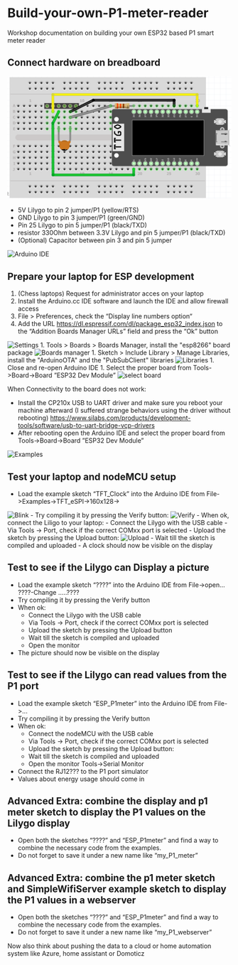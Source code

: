 # Build-your-own-P1-meter-reader
Workshop documentation on building your own ESP32 based P1 smart meter reader

## Connect hardware on breadboard

<img src="https://github.com/bokse001/Build-your-own-P1-meter-reader/blob/master/images/lilygo_p1_meter_reader.png" alt="Connecting the hardware">

- 5V Lilygo to pin 2 jumper/P1 (yellow/RTS)
- GND Lilygo to pin 3 jumper/P1 (green/GND)
- Pin 25 Lilygo to pin 5 jumper/P1 (black/TXD)
- resistor 330Ohm between 3.3V Lilygo and pin 5 jumper/P1 (black/TXD)
- (Optional) Capacitor between pin 3 and pin 5 jumper

<img src="https://github.com/bokse001/Build-you-own-weather-station/blob/master/images/IDE.png" alt="Arduino IDE">
 
## Prepare your laptop for ESP development
1. (Chess laptops) Request for administrator acces on your laptop
1. Install the Arduino.cc IDE software and launch the IDE and allow firewall access
1. File > Preferences, check the “Display line numbers option“
1. Add the URL https://dl.espressif.com/dl/package_esp32_index.json to the “Addition Boards Manager URLs” field and press the “Ok” button
<img src="https://github.com/bokse001/Build-you-own-weather-station/blob/master/images/settings.png" alt="Settings">
1. Tools > Boards > Boards Manager, install the "esp8266" board package
<img src="https://github.com/bokse001/Build-you-own-weather-station/blob/master/images/boards.png" alt="Boards manager">
1. Sketch > Include Library > Manage Libraries, install the "ArduinoOTA" and the "PubSubClient" libraries
<img src="https://github.com/bokse001/Build-you-own-weather-station/blob/master/images/libraries.png" alt="Libraries">
1. Close and re-open Arduino IDE
1. Select the proper board from Tools->Board->Board ”ESP32 Dev Module”
<img src="https://github.com/bokse001/Build-you-own-weather-station/blob/master/images/select-board.png" alt="select board">

When Connectivity to the board does not work:
- Install the CP210x USB to UART driver and make sure you reboot your machine afterward (I suffered strange behaviors using the driver without rebooting) https://www.silabs.com/products/development-tools/software/usb-to-uart-bridge-vcp-drivers
- After rebooting open the Arduino IDE and select the proper board from Tools->Board->Board ”ESP32 Dev Module”
<img src="https://github.com/bokse001/Build-you-own-weather-station/blob/master/images/examples.png" alt="Examples">


## Test your laptop and nodeMCU setup
- Load the example sketch “TFT_Clock” into the Arduino IDE from File->Examples->TFT_eSPI->160x128->
<img src="https://github.com/bokse001/Build-you-own-weather-station/blob/master/images/blink.png" alt="Blink">
- Try compiling it by pressing the Verify button: 
<img src="https://github.com/bokse001/Build-you-own-weather-station/blob/master/images/verify.png" alt="Verify">
- When ok, connect the Liligo to your laptop:
	- 	Connect the Lilygo with the USB cable
	- 	Via Tools -> Port, check if the correct COMxx port is selected
	- 	Upload the sketch by pressing the Upload button:
	<img src="https://github.com/bokse001/Build-you-own-weather-station/blob/master/images/upload.png" alt="Upload">
	- 	Wait till the sketch is compiled and uploaded
- A clock should now be visible on the display

## Test to see if the Lilygo can Display a picture
- Load the example sketch “????” into the Arduino IDE from File->open...
????-Change .....????
- Try compiling it by pressing the Verify button 
- When ok:
	- 	Connect the Lilygo with the USB cable
	- 	Via Tools -> Port, check if the correct COMxx port is selected
	- 	Upload the sketch by pressing the Upload button 
	- 	Wait till the sketch is compiled and uploaded
	- 	Open the monitor
- The picture should now be visible on the display

## Test to see if the Lilygo can read values from the P1 port
- Load the example sketch “ESP_P1meter” into the Arduino IDE from File->...
- Try compiling it by pressing the Verify button
- When ok:
	- 	Connect the nodeMCU with the USB cable
	- 	Via Tools -> Port, check if the correct COMxx port is selected
	- 	Upload the sketch by pressing the Upload button: 
	- 	Wait till the sketch is compiled and uploaded
	- 	Open the monitor Tools->Serial Monitor
- Connect the RJ12??? to the P1 port simulator
- Values about energy usage should come in

## Advanced Extra: combine the display and p1 meter sketch to display the P1 values on the Lilygo display
- Open both the sketches “????” and “ESP_P1meter” and find a way to combine the necessary code from the examples.
- Do not forget to save it under a new name like “my_P1_meter”

## Advanced Extra: combine the p1 meter sketch and SimpleWifiServer example sketch to display the P1 values in a webserver
- Open both the sketches “????” and “ESP_P1meter” and find a way to combine the necessary code from the examples.
- Do not forget to save it under a new name like “my_P1_webserver”

Now also think about pushing the data to a cloud or home automation system like Azure, home assistant or Domoticz